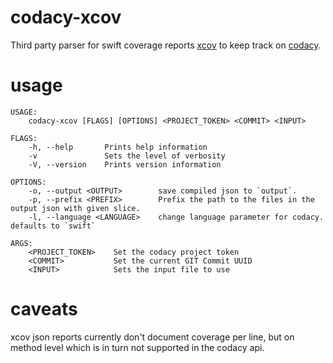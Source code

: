 # codacy-xcov
Third party parser for swift coverage reports [xcov](https://github.com/nakiostudio/xcov) to keep track on [codacy](https://www.codacy.com).

# usage

    USAGE:
        codacy-xcov [FLAGS] [OPTIONS] <PROJECT_TOKEN> <COMMIT> <INPUT>

    FLAGS:
        -h, --help       Prints help information
        -v               Sets the level of verbosity
        -V, --version    Prints version information

    OPTIONS:
        -o, --output <OUTPUT>        save compiled json to `output`.
        -p, --prefix <PREFIX>        Prefix the path to the files in the output json with given slice.
        -l, --language <LANGUAGE>    change language parameter for codacy. defaults to `swift`

    ARGS:
        <PROJECT_TOKEN>    Set the codacy project token
        <COMMIT>           Set the current GIT Commit UUID
        <INPUT>            Sets the input file to use

# caveats

xcov json reports currently don't document coverage per line, but on method level which is in turn not supported in the codacy api. 